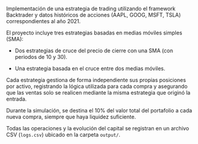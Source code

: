 Implementación de una estrategia de trading utilizando el framework Backtrader y datos históricos de acciones (AAPL, GOOG, MSFT, TSLA) correspondientes al año 2021.

El proyecto incluye tres estrategias basadas en medias móviles simples (SMA):

- Dos estrategias de cruce del precio de cierre con una SMA (con periodos de 10 y 30).

- Una estrategia basada en el cruce entre dos medias móviles.

Cada estrategia gestiona de forma independiente sus propias posiciones por activo, registrando la lógica utilizada para cada compra y asegurando que las ventas solo se realicen mediante la misma estrategia que originó la entrada.

Durante la simulación, se destina el 10% del valor total del portafolio a cada nueva compra, siempre que haya liquidez suficiente.

Todas las operaciones y la evolución del capital se registran en un archivo CSV (`logs.csv`) ubicado en la carpeta `output/`.